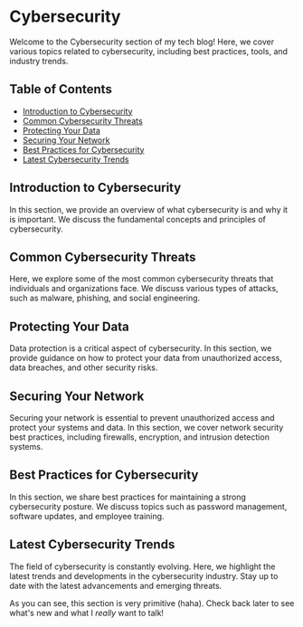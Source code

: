 # Cybersecurity

Welcome to the Cybersecurity section of my tech blog! Here, we cover various topics related to cybersecurity, including best practices, tools, and industry trends.

## Table of Contents

- [Introduction to Cybersecurity](#introduction-to-cybersecurity)
- [Common Cybersecurity Threats](#common-cybersecurity-threats)
- [Protecting Your Data](#protecting-your-data)
- [Securing Your Network](#securing-your-network)
- [Best Practices for Cybersecurity](#best-practices-for-cybersecurity)
- [Latest Cybersecurity Trends](#latest-cybersecurity-trends)

## Introduction to Cybersecurity

In this section, we provide an overview of what cybersecurity is and why it is important. We discuss the fundamental concepts and principles of cybersecurity.

## Common Cybersecurity Threats

Here, we explore some of the most common cybersecurity threats that individuals and organizations face. We discuss various types of attacks, such as malware, phishing, and social engineering.

## Protecting Your Data

Data protection is a critical aspect of cybersecurity. In this section, we provide guidance on how to protect your data from unauthorized access, data breaches, and other security risks.

## Securing Your Network

Securing your network is essential to prevent unauthorized access and protect your systems and data. In this section, we cover network security best practices, including firewalls, encryption, and intrusion detection systems.

## Best Practices for Cybersecurity

In this section, we share best practices for maintaining a strong cybersecurity posture. We discuss topics such as password management, software updates, and employee training.

## Latest Cybersecurity Trends

The field of cybersecurity is constantly evolving. Here, we highlight the latest trends and developments in the cybersecurity industry. Stay up to date with the latest advancements and emerging threats.

As you can see, this section is very primitive (haha). Check back later to see what's new and what I *really* want to talk!
